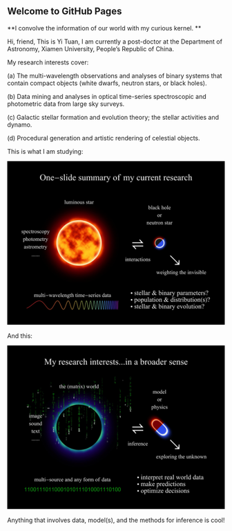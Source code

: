 ## Welcome to GitHub Pages

**I convolve the information of our world with my curious kernel. **

Hi, friend, This is Yi Tuan, I am currently a post-doctor at the Department of Astronomy, Xiamen University, People’s Republic of China.

My research interests cover:

(a) The multi-wavelength observations and analyses of binary systems that contain compact objects (white dwarfs, neutron stars, or black holes).

(b) Data mining and analyses in optical time-series spectroscopic and photometric data from large sky surveys.

(c) Galactic stellar formation and evolution theory; the stellar activities and dynamo.

(d) Procedural generation and artistic rendering of celestial objects.

This is what I am studying:

![my research interests](/cover/cover.jpg)

And this:

![my research interests](/cover/cover+.jpg)

Anything that involves data, model(s), and the methods for inference is cool! 
